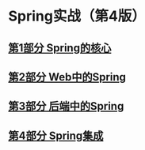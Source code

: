 # Spring实战（第4版）

## [第1部分 Spring的核心](./第1部分_Spring的核心/README.md)

## [第2部分 Web中的Spring](./第2部分_Web中的Spring/README.md)

## [第3部分 后端中的Spring](./第3部分_后端中的Spring/README.md)

## [第4部分 Spring集成](./第4部分_Spring集成/README.md)